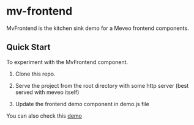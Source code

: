 # mv-frontend

 MvFrontend is the kitchen sink demo for a Meveo frontend components.

## Quick Start

To experiment with the MvFrontend component.   

1. Clone this repo.

2. Serve the project from the root directory with some http server (best served with meveo itself) 

3. Update the frontend demo component in demo.js file

You can also check this [demo](https://manaty.net/mv-frontend/)

